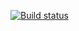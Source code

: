 [![Build status](https://ci.appveyor.com/api/projects/status/ic4f5nr1jy5weq7y?svg=true)](https://ci.appveyor.com/project/long57899/react-time)
